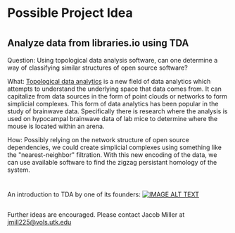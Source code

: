# Possible Project Idea

#

## Analyze data from libraries.io using TDA
Question: Using topological data analysis software, can one determine a way of classifying similar structures of open source software?

What: [Topological data analytics](https://www.ias.edu/ideas/2013/lesnick-topological-data-analysis) is a new field of data analytics which attempts to understand the underlying space that data comes from. It can capitalize from data sources in the form of point clouds or networks to form simplicial complexes. This form of data analytics has been popular in the study of brainwave data. Specifically there is research where the analysis is used on hypocampal brainwave data of lab mice to determine where the mouse is located within an arena.

How: Possibly relying on the network structure of open source dependencies, we could create simplicial complexes using something like the "nearest-neighbor" filtration. With this new encoding of the data, we can use available software to find the zigzag persistant homology of the system.

#
An introduction to TDA by one of its founders:
[![IMAGE ALT TEXT](http://img.youtube.com/vi/XfWibrh6stw/0.jpg)](http://www.youtube.com/watch?v=XfWibrh6stw "Introduction to Topological Data Analysis")


##
Further ideas are encouraged.
Please contact Jacob Miller at jmill225@vols.utk.edu
